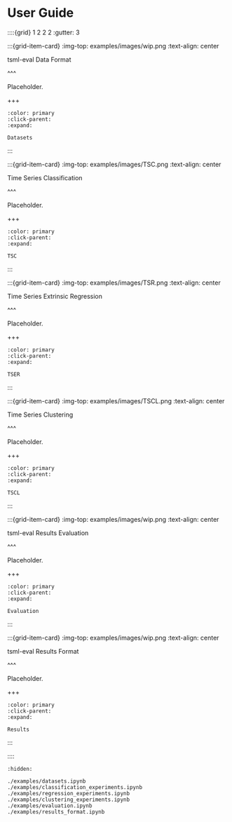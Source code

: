# User Guide

::::{grid} 1 2 2 2
:gutter: 3

:::{grid-item-card}
:img-top: examples/images/wip.png
:text-align: center

tsml-eval Data Format

^^^

Placeholder.

+++

```{button-ref} /examples/datasets.ipynb
:color: primary
:click-parent:
:expand:

Datasets
```

:::

:::{grid-item-card}
:img-top: examples/images/TSC.png
:text-align: center

Time Series Classification

^^^

Placeholder.

+++

```{button-ref} /examples/classification_experiments.ipynb
:color: primary
:click-parent:
:expand:

TSC
```

:::

:::{grid-item-card}
:img-top: examples/images/TSR.png
:text-align: center

Time Series Extrinsic Regression

^^^

Placeholder.

+++

```{button-ref} /examples/regression_experiments.ipynb
:color: primary
:click-parent:
:expand:

TSER
```

:::

:::{grid-item-card}
:img-top: examples/images/TSCL.png
:text-align: center

Time Series Clustering

^^^

Placeholder.

+++

```{button-ref} /examples/clustering_experiments.ipynb
:color: primary
:click-parent:
:expand:

TSCL
```

:::

:::{grid-item-card}
:img-top: examples/images/wip.png
:text-align: center

tsml-eval Results Evaluation

^^^

Placeholder.

+++

```{button-ref} /examples/evaluation.ipynb
:color: primary
:click-parent:
:expand:

Evaluation
```

:::

:::{grid-item-card}
:img-top: examples/images/wip.png
:text-align: center

tsml-eval Results Format

^^^

Placeholder.

+++

```{button-ref} /examples/results_format.ipynb
:color: primary
:click-parent:
:expand:

Results
```

:::

::::

```{toctree}
:hidden:

./examples/datasets.ipynb
./examples/classification_experiments.ipynb
./examples/regression_experiments.ipynb
./examples/clustering_experiments.ipynb
./examples/evaluation.ipynb
./examples/results_format.ipynb
```
